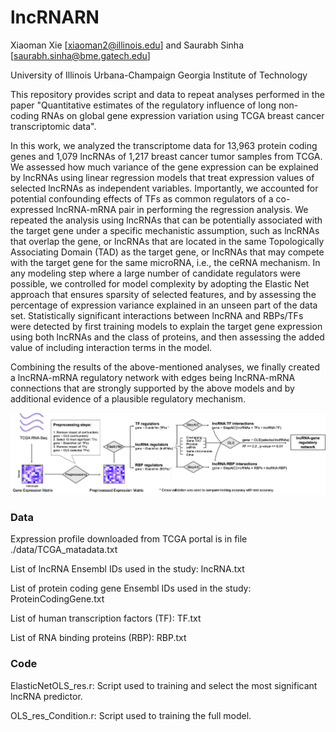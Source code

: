 # lncRNARN

Xiaoman Xie [xiaoman2@illinois.edu] and Saurabh Sinha [saurabh.sinha@bme.gatech.edu]

University of Illinois Urbana-Champaign
Georgia Institute of Technology


This repository provides script and data to repeat analyses performed in the paper "Quantitative estimates of the regulatory influence of long non-coding RNAs on global gene expression variation using TCGA breast cancer transcriptomic data".


In this work, we analyzed the transcriptome data for 13,963 protein coding genes and 1,079 lncRNAs of 1,217 breast cancer tumor samples from TCGA. We assessed how much variance of the gene expression can be explained by lncRNAs using linear regression models that treat expression values of selected lncRNAs as independent variables. Importantly, we accounted for potential confounding effects of TFs as common regulators of a co-expressed lncRNA-mRNA pair in performing the regression analysis. We repeated the analysis using lncRNAs that can be potentially associated with the target gene under a specific mechanistic assumption, such as lncRNAs that overlap the gene, or lncRNAs that are located in the same Topologically Associating Domain (TAD) as the target gene, or lncRNAs that may compete with the target gene for the same microRNA, i.e., the ceRNA mechanism. In any modeling step where a large number of candidate regulators were possible, we controlled for model complexity by adopting the Elastic Net approach that ensures sparsity of selected features, and by assessing the percentage of expression variance explained in an unseen part of the data set. Statistically significant interactions between lncRNA and RBPs/TFs were detected by first training models to explain the target gene expression using both lncRNAs and the class of proteins, and then assessing the added value of including interaction terms in the model. 

Combining the results of the above-mentioned analyses, we finally created a lncRNA-mRNA regulatory network with edges being lncRNA-mRNA connections that are strongly supported by the above models and by additional evidence of a plausible regulatory mechanism.


![Method Overview](images/Figure1A.png)

### Data
Expression profile downloaded from TCGA portal is in file ./data/TCGA_matadata.txt

List of lncRNA Ensembl IDs used in the study: lncRNA.txt

List of protein coding gene Ensembl IDs used in the study: ProteinCodingGene.txt

List of human transcription factors (TF): TF.txt

List of RNA binding proteins (RBP): RBP.txt


### Code
ElasticNetOLS_res.r: Script used to training and select the most significant lncRNA predictor.

OLS_res_Condition.r: Script used to training the full model.
